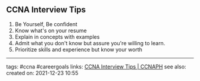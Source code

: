 ## CCNA Interview Tips

1. Be Yourself, Be confident
2. Know what's on your resume
3. Explain in concepts with examples
4. Admit what you don't know but assure you're willing to learn.
5. Prioritize skills and experience but know your worth

---
tags: #ccna #careergoals 
links: [CCNA Interview Tips | CCNAPH](https://ccnaphilippines.teachable.com/courses/891896/lectures/16409669)
see also:
created on: 2021-12-23 10:55